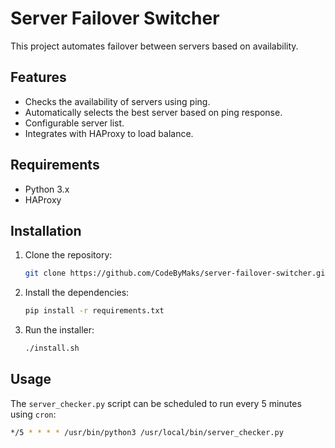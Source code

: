 # Server Failover Switcher

This project automates failover between servers based on availability.

## Features
- Checks the availability of servers using ping.
- Automatically selects the best server based on ping response.
- Configurable server list.
- Integrates with HAProxy to load balance.

## Requirements
- Python 3.x
- HAProxy

## Installation

1. Clone the repository:
    ```bash
    git clone https://github.com/CodeByMaks/server-failover-switcher.git
    ```

2. Install the dependencies:
    ```bash
    pip install -r requirements.txt
    ```

3. Run the installer:
    ```bash
    ./install.sh
    ```

## Usage

The `server_checker.py` script can be scheduled to run every 5 minutes using `cron`:

```bash
*/5 * * * * /usr/bin/python3 /usr/local/bin/server_checker.py